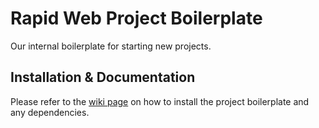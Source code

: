 # Rapid Web Project Boilerplate
Our internal boilerplate for starting new projects.

## Installation & Documentation
Please refer to the [wiki page](https://github.com/rapidwebltd/rapidweb-project-boilerplate/wiki/Installation-Guide) on how to install the project boilerplate and any dependencies. 
